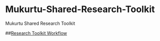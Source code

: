 # Mukurtu-Shared-Research-Toolkit
Mukurtu Shared Research Toolkit


##[Research Toolkit Workflow](Research%20Toolkit%20Workflow)

